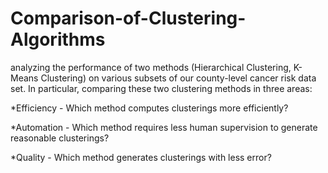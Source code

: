 # Comparison-of-Clustering-Algorithms
analyzing the performance of two methods (Hierarchical Clustering, K-Means Clustering) on various subsets of our county-level cancer risk data set.
In particular, comparing these two clustering methods in three areas:

*Efficiency - Which method computes clusterings more efficiently?

*Automation - Which method requires less human supervision to generate reasonable clusterings?

*Quality - Which method generates clusterings with less error?
